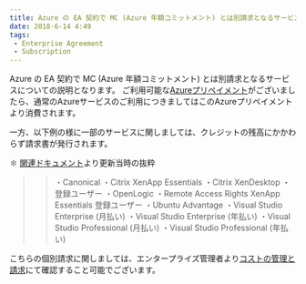 ```yaml
---
title: Azure の EA 契約で MC (Azure 年額コミットメント) とは別請求となるサービスについて
date: 2018-6-14 4:49
tags:
 - Enterprise Agreement
 - Subscription
---
```


Azure の EA 契約で MC (Azure 年額コミットメント) とは別請求となるサービスについての説明となります。
ご利用可能な[Azureプリペイメント](https://learn.microsoft.com/ja-jp/azure/cost-management-billing/manage/direct-ea-azure-usage-charges-invoices#review-credit-charges)がございましたら、通常のAzureサービスのご利用につきましてはこのAzureプリペイメントより消費されます。

一方、以下例の様に一部のサービスに関しましては、クレジットの残高にかかわらず請求書が発行されます。

✽ [関連ドキュメント](https://learn.microsoft.com/ja-jp/azure/cost-management-billing/manage/direct-ea-azure-usage-charges-invoices#download-or-view-your-azure-billing-invoice)より更新当時の抜粋
>>・Canonical
>>・Citrix XenApp Essentials
>>・Citrix XenDesktop
>>・登録ユーザー
>>・OpenLogic
>>・Remote Access Rights XenApp Essentials 登録ユーザー
>>・Ubuntu Advantage
>>・Visual Studio Enterprise (月払い)
>>・Visual Studio Enterprise (年払い)
>>・Visual Studio Professional (月払い)
>>・Visual Studio Professional (年払い)

こちらの個別請求に関しましては、エンタープライズ管理者より[コストの管理と請求](https://learn.microsoft.com/ja-jp/azure/cost-management-billing/manage/direct-ea-azure-usage-charges-invoices#review-usage-charges)にて確認すること可能でございます。
